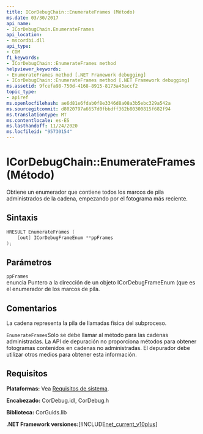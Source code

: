 ```yaml
---
title: ICorDebugChain::EnumerateFrames (Método)
ms.date: 03/30/2017
api_name:
- ICorDebugChain.EnumerateFrames
api_location:
- mscordbi.dll
api_type:
- COM
f1_keywords:
- ICorDebugChain::EnumerateFrames method
helpviewer_keywords:
- EnumerateFrames method [.NET Framework debugging]
- ICorDebugChain::EnumerateFrames method [.NET Framework debugging]
ms.assetid: 9fcefa98-750d-4168-8915-8173a43accf2
topic_type:
- apiref
ms.openlocfilehash: ae6d81e6fdab0f8e3346d8a08a3b5ebc329a542a
ms.sourcegitcommit: d8020797a6657d0fbbdff362b80300815f682f94
ms.translationtype: MT
ms.contentlocale: es-ES
ms.lasthandoff: 11/24/2020
ms.locfileid: "95730154"
---
```

# <a name="icordebugchainenumerateframes-method"></a>ICorDebugChain::EnumerateFrames (Método)

Obtiene un enumerador que contiene todos los marcos de pila administrados de la cadena, empezando por el fotograma más reciente.  
  
## <a name="syntax"></a>Sintaxis  
  
```cpp  
HRESULT EnumerateFrames (  
    [out] ICorDebugFrameEnum **ppFrames  
);  
```  
  
## <a name="parameters"></a>Parámetros  

 `ppFrames`  
 enuncia Puntero a la dirección de un objeto ICorDebugFrameEnum (que es el enumerador de los marcos de pila.  
  
## <a name="remarks"></a>Comentarios  

 La cadena representa la pila de llamadas física del subproceso.  
  
 `EnumerateFrames`Solo se debe llamar al método para las cadenas administradas. La API de depuración no proporciona métodos para obtener fotogramas contenidos en cadenas no administradas. El depurador debe utilizar otros medios para obtener esta información.  
  
## <a name="requirements"></a>Requisitos  

 **Plataformas:** Vea [Requisitos de sistema](../../get-started/system-requirements.md).  
  
 **Encabezado:** CorDebug.idl, CorDebug.h  
  
 **Biblioteca:** CorGuids.lib  
  
 **.NET Framework versiones:**[!INCLUDE[net_current_v10plus](../../../../includes/net-current-v10plus-md.md)]
